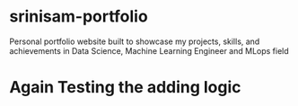 # srinisam-portfolio
Personal portfolio website built to showcase my projects, skills, and achievements in Data Science, Machine Learning Engineer and MLops field

# Again Testing the adding logic